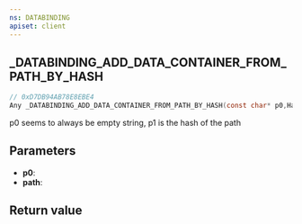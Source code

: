 ```yaml
---
ns: DATABINDING
apiset: client
---
```

## _DATABINDING_ADD_DATA_CONTAINER_FROM_PATH_BY_HASH

```c
// 0xD7DB94AB78E8EBE4
Any _DATABINDING_ADD_DATA_CONTAINER_FROM_PATH_BY_HASH(const char* p0,Hash path);
```

p0 seems to always be empty string, p1 is the hash of the path

## Parameters
* **p0**:
* **path**:

## Return value

